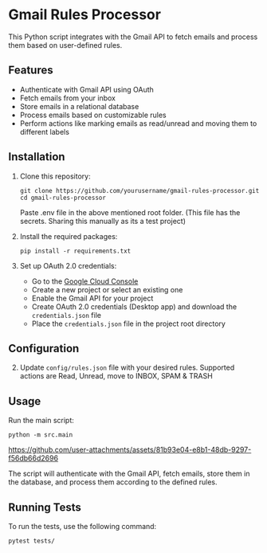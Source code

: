 # Gmail Rules Processor

This Python script integrates with the Gmail API to fetch emails and process them based on user-defined rules.

## Features

- Authenticate with Gmail API using OAuth
- Fetch emails from your inbox
- Store emails in a relational database
- Process emails based on customizable rules
- Perform actions like marking emails as read/unread and moving them to different labels

## Installation

1. Clone this repository:
   ```
   git clone https://github.com/yourusername/gmail-rules-processor.git
   cd gmail-rules-processor
   ```
   Paste .env file in the above mentioned root folder. (This file has the secrets. Sharing this manually as its a test project)

2. Install the required packages:
   ```
   pip install -r requirements.txt
   ```

3. Set up OAuth 2.0 credentials:
   - Go to the [Google Cloud Console](https://console.cloud.google.com/)
   - Create a new project or select an existing one
   - Enable the Gmail API for your project
   - Create OAuth 2.0 credentials (Desktop app) and download the `credentials.json` file
   - Place the `credentials.json` file in the project root directory

## Configuration

2. Update `config/rules.json` file with your desired rules. Supported actions are Read, Unread, move to INBOX, SPAM & TRASH

## Usage

Run the main script:

```
python -m src.main
```

https://github.com/user-attachments/assets/81b93e04-e8b1-48db-9297-f56db66d2696


The script will authenticate with the Gmail API, fetch emails, store them in the database, and process them according to the defined rules.

## Running Tests

To run the tests, use the following command:

```
pytest tests/
```

